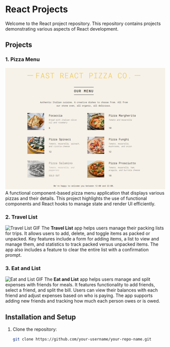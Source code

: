 # React Projects

Welcome to the React project repository. This repository contains projects demonstrating various aspects of React development.

## Projects

### 1. **Pizza Menu**
![Pizza Menu Screenshot](https://github.com/CodeWithShivram/React-Js-Projetcs/blob/main/images/Screenshot%202024-09-09%20111300.png)
A functional component-based pizza menu application that displays various pizzas and their details. This project highlights the use of functional components and React hooks to manage state and render UI efficiently.

### 2. **Travel List**
![Travel List GIF](https://media.giphy.com/media/6Qub9X4JG7zpO7cVd9/giphy.gif)
The **Travel List** app helps users manage their packing lists for trips. It allows users to add, delete, and toggle items as packed or unpacked. Key features include a form for adding items, a list to view and manage them, and statistics to track packed versus unpacked items. The app also includes a feature to clear the entire list with a confirmation prompt.

### 3. **Eat and List**
![Eat and List GIF](https://media.giphy.com/embed/flTfLBfE3j5hHkprdU)
The **Eat and List** app helps users manage and split expenses with friends for meals. It features functionality to add friends, select a friend, and split the bill. Users can view their balances with each friend and adjust expenses based on who is paying. The app supports adding new friends and tracking how much each person owes or is owed.

## Installation and Setup

1. Clone the repository:
   ```bash
   git clone https://github.com/your-username/your-repo-name.git
